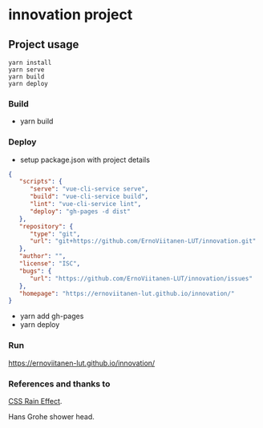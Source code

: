 # innovation project

## Project usage

```
yarn install
yarn serve
yarn build
yarn deploy
```

### Build

- yarn build

### Deploy

- setup package.json with project details

```json
{
   "scripts": {
      "serve": "vue-cli-service serve",
      "build": "vue-cli-service build",
      "lint": "vue-cli-service lint",
      "deploy": "gh-pages -d dist"
   },
   "repository": {
      "type": "git",
      "url": "git+https://github.com/ErnoViitanen-LUT/innovation.git"
   },
   "author": "",
   "license": "ISC",
   "bugs": {
      "url": "https://github.com/ErnoViitanen-LUT/innovation/issues"
   },
   "homepage": "https://ernoviitanen-lut.github.io/innovation/"
}
```

- yarn add gh-pages
- yarn deploy

### Run

https://ernoviitanen-lut.github.io/innovation/

### References and thanks to

[CSS Rain Effect](https://codepen.io/arickle/pen/XKjMZY).

Hans Grohe shower head.